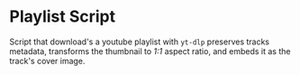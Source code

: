 # Playlist Script
Script that download's a youtube playlist with `yt-dlp` preserves tracks metadata, transforms the thumbnail to _1:1_ aspect ratio, and embeds it as the track's cover image. 
